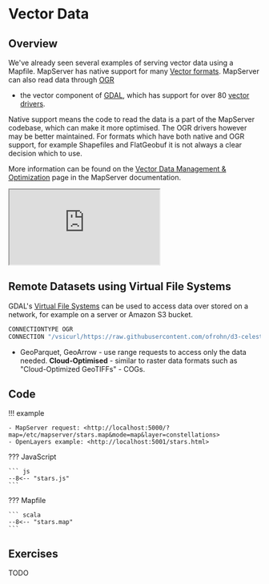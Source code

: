 # Vector Data

## Overview

We've already seen several examples of serving vector data using a Mapfile. MapServer has native support for many 
[Vector formats](https://mapserver.org/input/vector/index.html). MapServer can also read data through [OGR](https://mapserver.org/input/vector/index.html)
- the vector component of [GDAL](https://gdal.org/), which has support for over 80 [vector drivers](https://gdal.org/drivers/vector/index.html).

Native support means the code to read the data is a part of the MapServer codebase, which can make it more optimised. 
The OGR drivers however may be better maintained. For formats which have both native and OGR support, for example Shapefiles and FlatGeobuf it is not always a clear decision which to use.

More information can be found on the [Vector Data Management & Optimization](https://mapserver.org/fr/optimization/vector.html) page in the
MapServer documentation.

<div class="map">
  <iframe src="https://geographika.github.io/getting-started-with-mapserver-demo/stars.html"></iframe>
</div>

## Remote Datasets using  Virtual File Systems

GDAL's [Virtual File Systems](https://gdal.org/user/virtual_file_systems.html) can be used to
access data over stored on a network, for example on a server or Amazon S3 bucket. 

```scala
CONNECTIONTYPE OGR
CONNECTION "/vsicurl/https://raw.githubusercontent.com/ofrohn/d3-celestial/master/data/constellations.lines.json"
```

+ GeoParquet, GeoArrow - use range requests to access only the data needed.
**Cloud-Optimised** - similar to raster data formats such as "Cloud-Optimized GeoTIFFs" - COGs.

<!--
## Extents
-->

## Code

!!! example

    - MapServer request: <http://localhost:5000/?map=/etc/mapserver/stars.map&mode=map&layer=constellations>
    - OpenLayers example: <http://localhost:5001/stars.html>

??? JavaScript

    ``` js
    --8<-- "stars.js"
    ```

??? Mapfile

    ``` scala
    --8<-- "stars.map"
    ```

## Exercises

TODO






